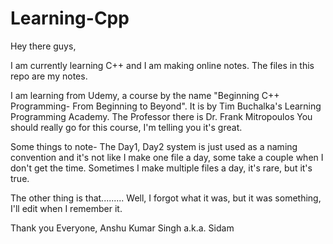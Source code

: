 # Learning-Cpp
Hey there guys,

I am currently learning C++ and I am making online notes. The files in this repo are my notes.

I am learning from Udemy, a course by the name "Beginning C++ Programming- From Beginning to Beyond".
It is by Tim Buchalka's Learning Programming Academy.
The Professor there is Dr. Frank Mitropoulos
You should really go for this course, I'm telling you it's great.

Some things to note-
The Day1, Day2 system is just used as a naming convention and it's not like I make one file a day, some take a couple when I don't get
the time. Sometimes I make multiple files a day, it's rare, but it's true.

The other thing is that......... Well, I forgot what it was, but it was something, I'll edit when I remember it.

Thank you Everyone,
Anshu Kumar Singh a.k.a. Sidam
